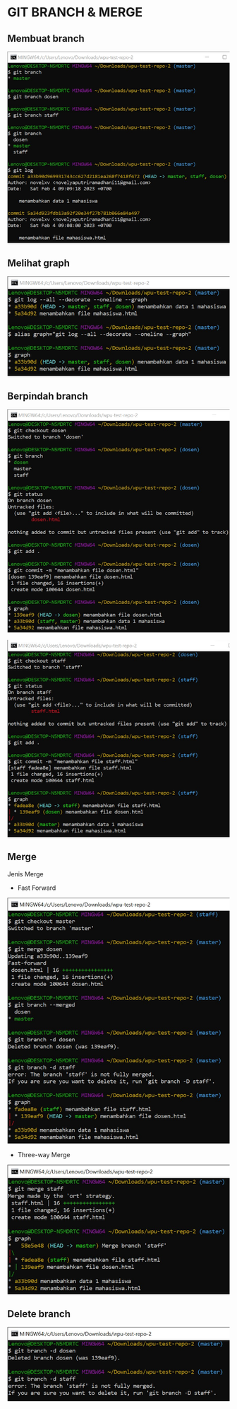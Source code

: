 # GIT BRANCH & MERGE

## Membuat branch

![new branch](newbranch.jpg)

## Melihat graph

![graph](graph.jpg)

## Berpindah branch

![pindah branch](branchdosen.jpg)

![pindah branch](branchstaff.jpg)

##  Merge

Jenis Merge

- Fast Forward

![merge dosen](mergedosen.jpg)

- Three-way Merge

![merge staff](mergestaff.jpg)

## Delete branch

![delete branch](deletebranch.jpg)
